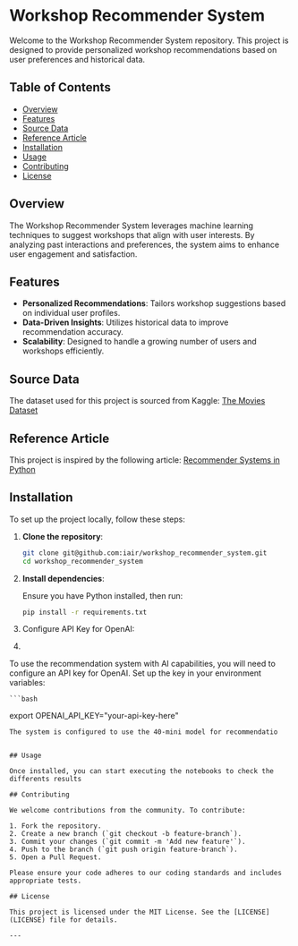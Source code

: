 # Workshop Recommender System

Welcome to the Workshop Recommender System repository. This project is designed to provide personalized workshop recommendations based on user preferences and historical data.

## Table of Contents

- [Overview](#overview)
- [Features](#features)
- [Source Data](#source-data)
- [Reference Article](#reference-article)
- [Installation](#installation)
- [Usage](#usage)
- [Contributing](#contributing)
- [License](#license)

## Overview

The Workshop Recommender System leverages machine learning techniques to suggest workshops that align with user interests. By analyzing past interactions and preferences, the system aims to enhance user engagement and satisfaction.

## Features

- **Personalized Recommendations**: Tailors workshop suggestions based on individual user profiles.
- **Data-Driven Insights**: Utilizes historical data to improve recommendation accuracy.
- **Scalability**: Designed to handle a growing number of users and workshops efficiently.

## Source Data

The dataset used for this project is sourced from Kaggle:
[The Movies Dataset](https://www.kaggle.com/datasets/rounakbanik/the-movies-dataset)

## Reference Article

This project is inspired by the following article:
[Recommender Systems in Python](https://www.datacamp.com/es/tutorial/recommender-systems-python)

## Installation

To set up the project locally, follow these steps:

1. **Clone the repository**:

   ```bash
   git clone git@github.com:iair/workshop_recommender_system.git
   cd workshop_recommender_system
   ```

2. **Install dependencies**:

   Ensure you have Python installed, then run:

   ```bash
   pip install -r requirements.txt
   ```

3. Configure API Key for OpenAI:
4. 
To use the recommendation system with AI capabilities, you will need to configure an API key for OpenAI.
Set up the key in your environment variables:

    ```bash
   export OPENAI_API_KEY="your-api-key-here"
   ```
The system is configured to use the 40-mini model for recommendatio


## Usage

Once installed, you can start executing the notebooks to check the differents results

## Contributing

We welcome contributions from the community. To contribute:

1. Fork the repository.
2. Create a new branch (`git checkout -b feature-branch`).
3. Commit your changes (`git commit -m 'Add new feature'`).
4. Push to the branch (`git push origin feature-branch`).
5. Open a Pull Request.

Please ensure your code adheres to our coding standards and includes appropriate tests.

## License

This project is licensed under the MIT License. See the [LICENSE](LICENSE) file for details.

---

